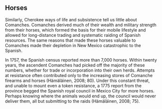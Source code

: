## Horses

Similarly, Cherokee ways of life and subsistence tell us little about Comanches. Comanches derived much of their wealth and military strength from their horses, which formed the basis for their mobile lifestyle and allowed for long-distance trading and systematic raiding of Spanish resources. The same reasons that made these horses valuable to Comanches made their depletion in New Mexico catastrophic to the Spanish.

In 1757, the Spanish census reported more than 7,000 horses. Within twenty years, the ascendent Comanches had picked off the majority of these numbers, whether for trade or incorporation into their own herds. Attempts at resistance often contributed only to the increasing stores of Comanche firearms and horses (Hämäläinen, 2008; 80). Under this constant threat, and unable to mount even a token resistance, a 1775 report from the province begged the Spanish royal council in Mexico City for more horses. Perhaps knowing where the animals would end up, the council would never deliver them, all but submitting to the raids (Hämäläinen, 2008; 75).
